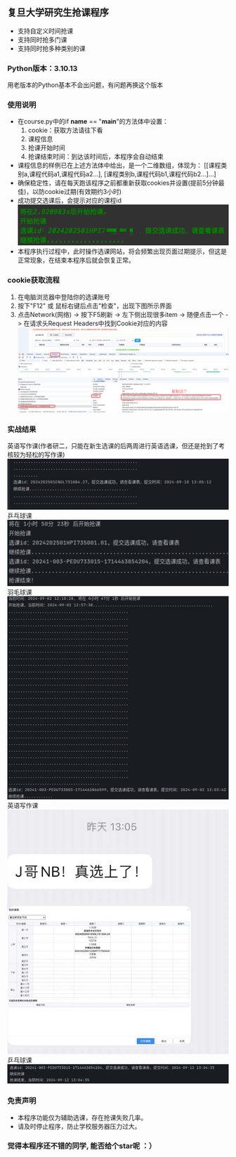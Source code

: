 ## 复旦大学研究生抢课程序
- 支持自定义时间抢课
- 支持同时抢多门课
- 支持同时抢多种类别的课

### Python版本：3.10.13
用老版本的Python基本不会出问题，有问题再换这个版本

### 使用说明
- 在course.py中的if __name__ == "__main__"的方法体中设置：
     1. cookie：获取方法请往下看
  2. 课程信息 
  3. 抢课开始时间
  4. 抢课结束时间：到达该时间后，本程序会自动结束
- 课程信息的样例已在上述方法体中给出，是一个二维数组，体现为：
    [[课程类别a,课程代码a1,课程代码a2...], [课程类别b,课程代码b1,课程代码b2...]...]
- 确保稳定性，请在每天跑该程序之前都重新获取cookies并设置(提前5分钟最佳)，以防cookie过期(有效期约3小时)
- 成功提交选课后，会提示对应的课程id  
![img_1.png](img_1.png)
- 本程序执行过程中，此时操作选课网站，将会频繁出现页面过期提示，但这是正常现象，在结束本程序后就会恢复正常。

### cookie获取流程
1. 在电脑浏览器中登陆你的选课账号
2. 按下"F12" 或 鼠标右键后点击"检查"，出现下图所示界面
3. 点击Network(网络) -> 按下F5刷新 -> 左下侧出现很多item -> 随便点击一个 -> 在请求头Request Headers中找到Cookie对应的内容  
![img.png](img.png)

### 实战结果
英语写作课(作者研二，只能在新生选课的后两周进行英语选课，但还是抢到了考核较为轻松的写作课)
![img_4.png](img_4.png)  
乒乓球课  
![img_2.png](img_2.png)  
羽毛球课  
![img_3.png](img_3.png)  
英语写作课  
![img_5.png](img_5.png)  
乒乓球课  
![img_7.png](img_7.png)  

### 免责声明
- 本程序功能仅为辅助选课，存在抢课失败几率。
- 请及时停止程序，防止学校服务器压力过大。


### 觉得本程序还不错的同学, 能否给个star呢 ：）
